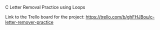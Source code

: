 C Letter Removal Practice using Loops

Link to the Trello board for the project: https://trello.com/b/ghFHJBou/c-letter-remover-practice
